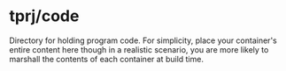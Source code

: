 # tprj/code
Directory for holding program code. For simplicity, place your container's entire content here though in a realistic scenario, you are more likely to marshall the contents of each container at build time.
